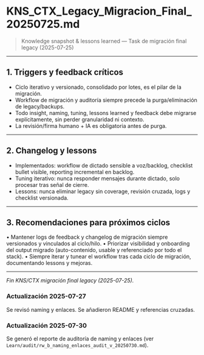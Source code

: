 # KNS_CTX_Legacy_Migracion_Final_20250725.md

> Knowledge snapshot & lessons learned — Task de migración final legacy (2025-07-25)

---

## 1. Triggers y feedback críticos
- Ciclo iterativo y versionado, consolidado por lotes, es el pilar de la migración.
- Workflow de migración y auditoría siempre precede la purga/eliminación de legacy/backups.
- Todo insight, naming, tuning, lessons learned y feedback debe migrarse explícitamente, sin perder granularidad ni contexto.
- La revisión/firma humano + IA es obligatoria antes de purga.

---

## 2. Changelog y lessons
- Implementados: workflow de dictado sensible a voz/backlog, checklist bullet visible, reporting incremental en backlog.
- Tuning iterativo: nunca responder mensajes durante dictado, solo procesar tras señal de cierre.
- Lessons: nunca eliminar legacy sin coverage, revisión cruzada, logs y checklist versionada.

---

## 3. Recomendaciones para próximos ciclos
• Mantener logs de feedback y changelog de migración siempre versionados y vinculados al ciclo/hilo.
• Priorizar visibilidad y onboarding del output migrado (auto-contenido, usable y referenciado por todo el stack).
• Siempre iterar y tunear el workflow tras cada ciclo de migración, documentando lessons y mejoras.

---

*Fin KNS/CTX migración final legacy (2025-07-25).*


### Actualización 2025-07-27
Se revisó naming y enlaces. Se añadieron README y referencias cruzadas.

### Actualización 2025-07-30
Se generó el reporte de auditoría de naming y enlaces (ver `Learn/audit/rw_b_naming_enlaces_audit_v_20250730.md`).
